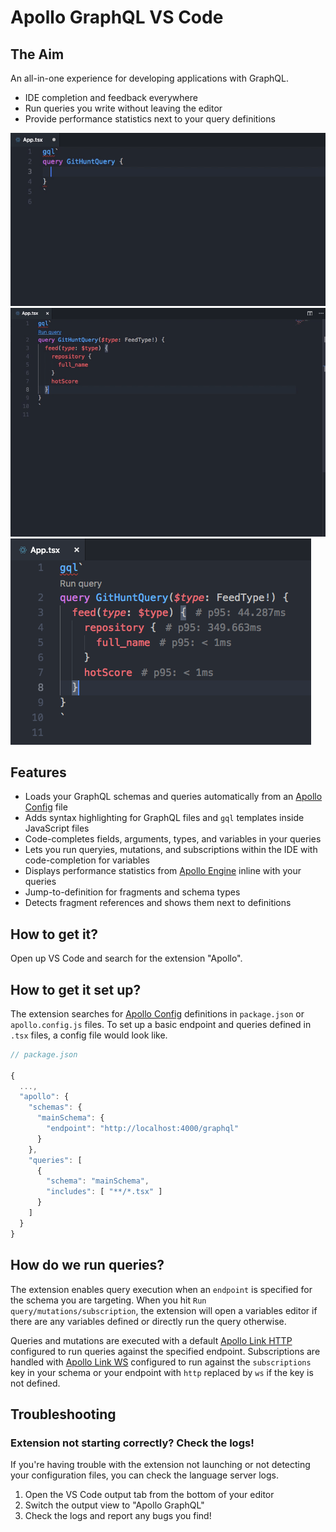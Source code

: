 # Apollo GraphQL VS Code

## The Aim

An all-in-one experience for developing applications with GraphQL.

- IDE completion and feedback everywhere
- Run queries you write without leaving the editor
- Provide performance statistics next to your query definitions

![Code completing queries](./images/variable-argument-completion.gif)
![Running a query with variables](./images/query-with-vars.gif)
![Viewing Engine statistics](./images/engine-stats.png)

## Features

- Loads your GraphQL schemas and queries automatically from an [Apollo Config](../apollo-cli/config.md) file
- Adds syntax highlighting for GraphQL files and `gql` templates inside JavaScript files
- Code-completes fields, arguments, types, and variables in your queries
- Lets you run queryies, mutations, and subscriptions within the IDE with code-completion for variables
- Displays performance statistics from [Apollo Engine](https://www.apollographql.com/engine) inline with your queries
- Jump-to-definition for fragments and schema types
- Detects fragment references and shows them next to definitions

## How to get it?

Open up VS Code and search for the extension "Apollo".

## How to get it set up?

The extension searches for [Apollo Config](../apollo-cli/config.md) definitions in `package.json` or `apollo.config.js` files. To set up a basic endpoint and queries defined in `.tsx` files, a config file would look like.

```js
// package.json

{
  ...,
  "apollo": {
    "schemas": {
      "mainSchema": {
        "endpoint": "http://localhost:4000/graphql"
      }
    },
    "queries": [
      {
        "schema": "mainSchema",
        "includes": [ "**/*.tsx" ]
      }
    ]
  }
}
```

## How do we run queries?

The extension enables query execution when an `endpoint` is specified for the schema you are targeting. When you hit `Run query/mutations/subscription`, the extension will open a variables editor if there are any variables defined or directly run the query otherwise.

Queries and mutations are executed with a default [Apollo Link HTTP](https://www.apollographql.com/docs/link/links/http.html) configured to run queries against the specified endpoint. Subscriptions are handled with [Apollo Link WS](https://www.apollographql.com/docs/link/links/ws.html) configured to run against the `subscriptions` key in your schema or your endpoint with `http` replaced by `ws` if the key is not defined.

## Troubleshooting

### Extension not starting correctly? Check the logs!

If you're having trouble with the extension not launching or not detecting your configuration files, you can check the language server logs.

1.  Open the VS Code output tab from the bottom of your editor
2.  Switch the output view to "Apollo GraphQL"
3.  Check the logs and report any bugs you find!
